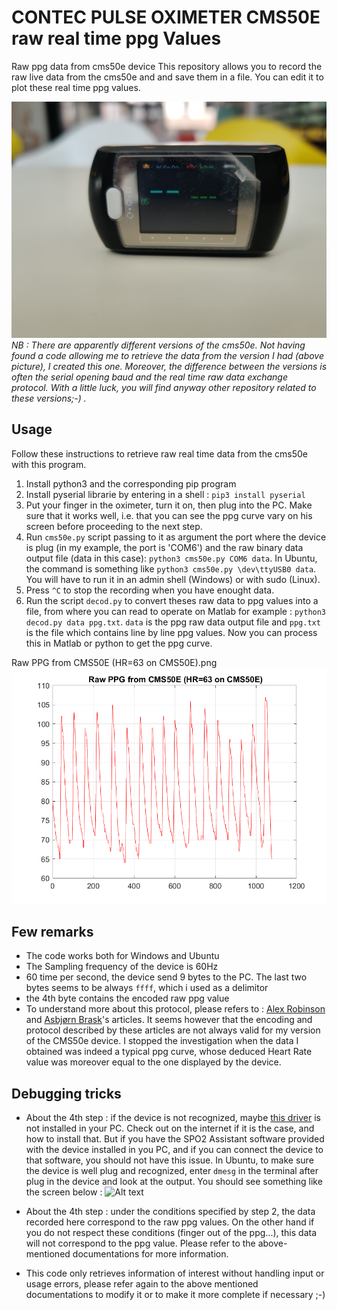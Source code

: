 # CONTEC PULSE OXIMETER CMS50E raw real time ppg Values
Raw ppg data from cms50e device
This repository allows you to record the raw live data from the cms50e and and save them in a file. You can edit it to plot these real time ppg values.


![Alt text](/cms50e.jpg "Contec Pulse Oximeter CMS50E")
*NB : There are apparently different versions of the cms50e. Not having found a code allowing me to retrieve the data from the version I had (above picture), I created this one. Moreover, the difference between the versions is often the serial opening baud and the real time raw data exchange protocol. With a little luck, you will find anyway other repository related to these versions;-) .*

## Usage


Follow these instructions to retrieve raw real time data from the cms50e with this program.
1. Install python3 and the corresponding pip program
2. Install pyserial librarie by entering in a shell : `pip3 install pyserial`
3. Put your finger in the oximeter, turn it on, then plug into the PC. Make sure that it works well, i.e. that you can see the ppg curve vary on his screen before proceeding to the next step.
4. Run `cms50e.py` script passing to it as argument the port where the device is plug (in my example, the port is 'COM6') and the raw binary data output file (data in this case): `python3 cms50e.py COM6 data`. In Ubuntu, the command is something like `python3 cms50e.py \dev\ttyUSB0 data`. You will have to run it in an admin shell (Windows) or with sudo (Linux).
5. Press `^C` to stop the recording when you have enought data.
6. Run the script `decod.py` to convert theses raw data to ppg values into a file, from where you can read to operate on Matlab for example : `python3 decod.py data ppg.txt`. `data` is the ppg raw data output file and `ppg.txt` is the file which contains line by line ppg values. Now you can process this in Matlab or python to get the ppg curve.

Raw PPG from CMS50E (HR=63 on CMS50E).png
![Alt text](/ppg.png "Raw ppg curve from cms50e")

## Few remarks
- The code works both for Windows and Ubuntu
- The Sampling frequency of the device is 60Hz
- 60 time per second, the device send 9 bytes to the PC. The last two bytes seems to be always `ffff`, which i used as a delimitor
- the 4th byte contains the encoded raw ppg value
- To understand more about this protocol, please refers to : [Alex Robinson](https://www.tranzoa.net/~alex/blog/?p=371) and [Asbjørn Brask](https://www.atbrask.dk/?author=1)'s articles. It seems however that the encoding and protocol described by these articles are not always valid for my version of the CMS50e device. I stopped the investigation when the data I obtained was indeed a typical ppg curve, whose deduced Heart Rate value was moreover equal to the one displayed by the device.

## Debugging tricks
- About the 4th step : if the device is not recognized, maybe [this driver](https://www.silabs.com/products/mcu/pages/usbtouartbridgevcpdrivers.aspx) is not installed in your PC. Check out on the internet if it is the case, and how to install that. But if you have the SPO2 Assistant software provided with the device installed in you PC, and if you can connect the device to that software, you should not have this issue. In Ubuntu, to make sure the device is well plug and recognized, enter `dmesg` in the terminal after plug in the device and look at the output. You should see something like the screen below :
![Alt text](https://www.atbrask.dk/wp-content/uploads/2015/03/dmesg.png "dmesg Output")

- About the 4th step : under the conditions specified by step 2, the data recorded here correspond to the raw ppg values. On the other hand if you do not respect these conditions (finger out of the ppg...), this data will not correspond to the ppg value. Please refer to the above-mentioned documentations for more information.
- This code only retrieves information of interest without handling input or usage errors, please refer again to the above mentioned documentations to modify it or to make it more complete if necessary ;-)
